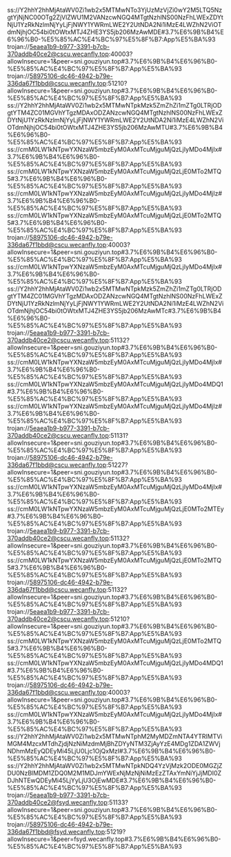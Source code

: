 ss://Y2hhY2hhMjAtaWV0Zi1wb2x5MTMwNTo3YjUzMzVjZi0wY2M5LTQ5NzgtYjNjNC00OTg2ZjVlZWU1M2VANzcwNGQ4MTgtNzhlNS00NzFhLWExZDYtNjU1YzRkNzlmNjYyLjFjNWY1YWRmLWE2Y2UtNDA2Ni1iMzE4LWZhN2ViOTdmNjhjOC54bi0tOWtxMTJ4ZHE3YS5jb206MzAwMDE#3.7%E6%9B%B4%E6%96%B0-%E5%85%AC%E4%BC%97%E5%8F%B7:App%E5%BA%93 
trojan://5eaea1b9-b977-3391-b7cb-370addb40ce2@cscu.wecanfly.top:40003?allowInsecure=1&peer=sni.gouziyun.top#3.7%E6%9B%B4%E6%96%B0-%E5%85%AC%E4%BC%97%E5%8F%B7:App%E5%BA%93 
trojan://58975106-dc46-4942-b79e-336da67f1bbd@cscu.wecanfly.top:51210?allowInsecure=1&peer=sni.gouziyun.top#3.7%E6%9B%B4%E6%96%B0-%E5%85%AC%E4%BC%97%E5%8F%B7:App%E5%BA%93 
ss://Y2hhY2hhMjAtaWV0Zi1wb2x5MTMwNTpkMzk5ZmZhZi1mZTg0LTRjODgtYTM4ZC01MGVhYTgzMDAxODZANzcwNGQ4MTgtNzhlNS00NzFhLWExZDYtNjU1YzRkNzlmNjYyLjFjNWY1YWRmLWE2Y2UtNDA2Ni1iMzE4LWZhN2ViOTdmNjhjOC54bi0tOWtxMTJ4ZHE3YS5jb206MzAwMTU#3.7%E6%9B%B4%E6%96%B0-%E5%85%AC%E4%BC%97%E5%8F%B7:App%E5%BA%93 
ss://cmM0LW1kNTpwYXNzaW5mbzEyM0AxMTcuMjguMjQzLjIyMDo4MjIx#3.7%E6%9B%B4%E6%96%B0-%E5%85%AC%E4%BC%97%E5%8F%B7:App%E5%BA%93 
ss://cmM0LW1kNTpwYXNzaW5mbzEyM0AxMTcuMjguMjQzLjE0MTo2MTQ5#3.7%E6%9B%B4%E6%96%B0-%E5%85%AC%E4%BC%97%E5%8F%B7:App%E5%BA%93 
ss://cmM0LW1kNTpwYXNzaW5mbzEyM0AxMTcuMjguMjQzLjIyMDo4MjIz#3.7%E6%9B%B4%E6%96%B0-%E5%85%AC%E4%BC%97%E5%8F%B7:App%E5%BA%93 
ss://cmM0LW1kNTpwYXNzaW5mbzEyM0AxMTcuMjguMjQzLjE0MTo2MTQ5#3.7%E6%9B%B4%E6%96%B0-%E5%85%AC%E4%BC%97%E5%8F%B7:App%E5%BA%93 
trojan://58975106-dc46-4942-b79e-336da67f1bbd@cscu.wecanfly.top:40003?allowInsecure=1&peer=sni.gouziyun.top#3.7%E6%9B%B4%E6%96%B0-%E5%85%AC%E4%BC%97%E5%8F%B7:App%E5%BA%93 
ss://cmM0LW1kNTpwYXNzaW5mbzEyM0AxMTcuMjguMjQzLjIyMDo4MjIx#3.7%E6%9B%B4%E6%96%B0-%E5%85%AC%E4%BC%97%E5%8F%B7:App%E5%BA%93
ss://Y2hhY2hhMjAtaWV0Zi1wb2x5MTMwNTpkMzk5ZmZhZi1mZTg0LTRjODgtYTM4ZC01MGVhYTgzMDAxODZANzcwNGQ4MTgtNzhlNS00NzFhLWExZDYtNjU1YzRkNzlmNjYyLjFjNWY1YWRmLWE2Y2UtNDA2Ni1iMzE4LWZhN2ViOTdmNjhjOC54bi0tOWtxMTJ4ZHE3YS5jb206MzAwMTc#3.7%E6%9B%B4%E6%96%B0-%E5%85%AC%E4%BC%97%E5%8F%B7:App%E5%BA%93
trojan://5eaea1b9-b977-3391-b7cb-370addb40ce2@cscu.wecanfly.top:51132?allowInsecure=1&peer=sni.gouziyun.top#3.7%E6%9B%B4%E6%96%B0-%E5%85%AC%E4%BC%97%E5%8F%B7:App%E5%BA%93
ss://cmM0LW1kNTpwYXNzaW5mbzEyM0AxMTcuMjguMjQzLjIyMDo4MjIx#3.7%E6%9B%B4%E6%96%B0-%E5%85%AC%E4%BC%97%E5%8F%B7:App%E5%BA%93
ss://cmM0LW1kNTpwYXNzaW5mbzEyM0AxMTcuMjguMjQzLjIyMDo4MDQ1#3.7%E6%9B%B4%E6%96%B0-%E5%85%AC%E4%BC%97%E5%8F%B7:App%E5%BA%93
ss://cmM0LW1kNTpwYXNzaW5mbzEyM0AxMTcuMjguMjQzLjIyMDo4MjIz#3.7%E6%9B%B4%E6%96%B0-%E5%85%AC%E4%BC%97%E5%8F%B7:App%E5%BA%93
trojan://5eaea1b9-b977-3391-b7cb-370addb40ce2@cscu.wecanfly.top:51131?allowInsecure=1&peer=sni.gouziyun.top#3.7%E6%9B%B4%E6%96%B0-%E5%85%AC%E4%BC%97%E5%8F%B7:App%E5%BA%93
trojan://58975106-dc46-4942-b79e-336da67f1bbd@cscu.wecanfly.top:51227?allowInsecure=1&peer=sni.gouziyun.top#3.7%E6%9B%B4%E6%96%B0-%E5%85%AC%E4%BC%97%E5%8F%B7:App%E5%BA%93
ss://cmM0LW1kNTpwYXNzaW5mbzEyM0AxMTcuMjguMjQzLjIyMDo4MjIx#3.7%E6%9B%B4%E6%96%B0-%E5%85%AC%E4%BC%97%E5%8F%B7:App%E5%BA%93 
ss://cmM0LW1kNTpwYXNzaW5mbzEyM0AxMTcuMjguMjQzLjE0MTo2MTEy#3.7%E6%9B%B4%E6%96%B0-%E5%85%AC%E4%BC%97%E5%8F%B7:App%E5%BA%93
trojan://5eaea1b9-b977-3391-b7cb-370addb40ce2@cscu.wecanfly.top:51132?allowInsecure=1&peer=sni.gouziyun.top#3.7%E6%9B%B4%E6%96%B0-%E5%85%AC%E4%BC%97%E5%8F%B7:App%E5%BA%93
ss://cmM0LW1kNTpwYXNzaW5mbzEyM0AxMTcuMjguMjQzLjE0MTo2MTQ5#3.7%E6%9B%B4%E6%96%B0-%E5%85%AC%E4%BC%97%E5%8F%B7:App%E5%BA%93
trojan://58975106-dc46-4942-b79e-336da67f1bbd@cscu.wecanfly.top:51132?allowInsecure=1&peer=sni.gouziyun.top#3.7%E6%9B%B4%E6%96%B0-%E5%85%AC%E4%BC%97%E5%8F%B7:App%E5%BA%93
trojan://5eaea1b9-b977-3391-b7cb-370addb40ce2@cscu.wecanfly.top:51210?allowInsecure=1&peer=sni.gouziyun.top#3.7%E6%9B%B4%E6%96%B0-%E5%85%AC%E4%BC%97%E5%8F%B7:App%E5%BA%93
ss://cmM0LW1kNTpwYXNzaW5mbzEyM0AxMTcuMjguMjQzLjE0MTo2MTQ5#3.7%E6%9B%B4%E6%96%B0-%E5%85%AC%E4%BC%97%E5%8F%B7:App%E5%BA%93
ss://cmM0LW1kNTpwYXNzaW5mbzEyM0AxMTcuMjguMjQzLjIyMDo4MDQ1#3.7%E6%9B%B4%E6%96%B0-%E5%85%AC%E4%BC%97%E5%8F%B7:App%E5%BA%93
trojan://58975106-dc46-4942-b79e-336da67f1bbd@cscu.wecanfly.top:40003?allowInsecure=1&peer=sni.gouziyun.top#3.7%E6%9B%B4%E6%96%B0-%E5%85%AC%E4%BC%97%E5%8F%B7:App%E5%BA%93
ss://cmM0LW1kNTpwYXNzaW5mbzEyM0AxMTcuMjguMjQzLjIyMDo4MjIx#3.7%E6%9B%B4%E6%96%B0-%E5%85%AC%E4%BC%97%E5%8F%B7:App%E5%BA%93
ss://Y2hhY2hhMjAtaWV0Zi1wb2x5MTMwNTphM2MyMDZmNTA4YTRlMTViMGM4MzcxMTdhZjdjNzNiMzdmMjBhZDYyNTM3ZjAyYzE4MDg1ZDA1ZWVjNDhmMzEyQDEyMi45LjU0Ljc1OjQxMzI#3.7%E6%9B%B4%E6%96%B0-%E5%85%AC%E4%BC%97%E5%8F%B7:App%E5%BA%93
ss://Y2hhY2hhMjAtaWV0Zi1wb2x5MTMwNTpkNDQ4YzVjMzk2ODE0MGZjZDU0NzBlMDM1ZDQ0M2M1MDJmYWExNjMzNjNiMzEzZTAxYmNiYjJjMDI0ZDJhNTEwQDEyMi45LjYyLjU3OjEwMDE#3.7%E6%9B%B4%E6%96%B0-%E5%85%AC%E4%BC%97%E5%8F%B7:App%E5%BA%93
trojan://5eaea1b9-b977-3391-b7cb-370addb40ce2@fsyd.wecanfly.top:51133?allowInsecure=1&peer=sni.gouziyun.top#3.7%E6%9B%B4%E6%96%B0-%E5%85%AC%E4%BC%97%E5%8F%B7:App%E5%BA%93
trojan://58975106-dc46-4942-b79e-336da67f1bbd@fsyd.wecanfly.top:51219?allowInsecure=1&peer=fsyd.wecanfly.top#3.7%E6%9B%B4%E6%96%B0-%E5%85%AC%E4%BC%97%E5%8F%B7:App%E5%BA%93
